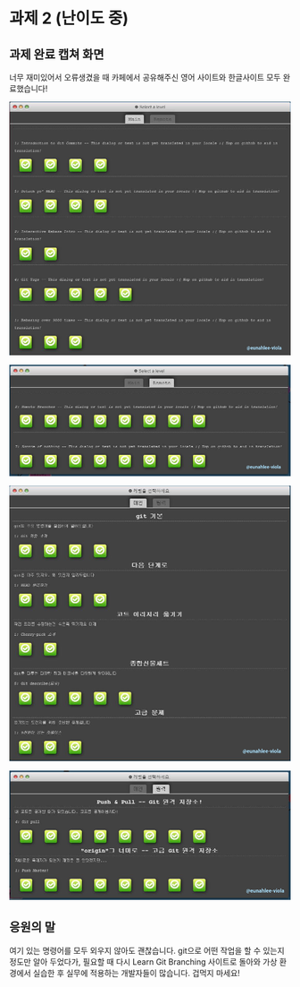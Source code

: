 ﻿# 과제 2 (난이도 중)

 
## 과제 완료 캡쳐 화면

너무 재미있어서 오류생겼을 때 카페에서 공유해주신 영어 사이트와 한글사이트 모두 완료했습니다!

![learn-git-branching-level-1](../resources/Main.JPG)

![learn-git-branching-level-2](../resources/Remote.JPG)

![learn-git-branching-level-1](../resources/Ko-Main.JPG)

![learn-git-branching-level-2](../resources/Ko-Remote.JPG)

## 응원의 말

여기 있는 명령어를 모두 외우지 않아도 괜찮습니다. git으로 어떤 작업을 할 수 있는지 정도만 알아 두었다가, 필요할 때 다시 Learn Git Branching 사이트로 돌아와 가상 환경에서 실습한 후 실무에 적용하는 개발자들이 많습니다. 겁먹지 마세요!




